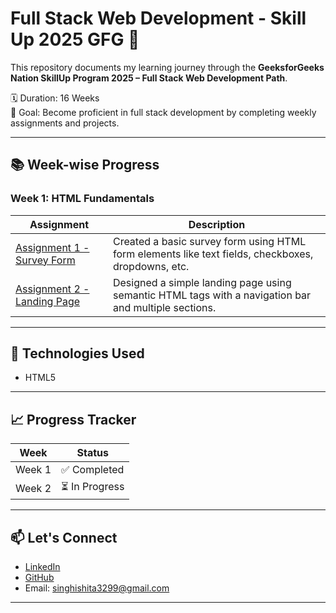 # Full Stack Web Development - Skill Up 2025 GFG 🚀

This repository documents my learning journey through the **GeeksforGeeks Nation SkillUp Program 2025 – Full Stack Web Development Path**.

🗓️ Duration: 16 Weeks  
🎯 Goal: Become proficient in full stack development by completing weekly assignments and projects.

---

## 📚 Week-wise Progress

### Week 1: HTML Fundamentals

| Assignment | Description |
|------------|-------------|
| [Assignment 1 - Survey Form](./Week-01/Assignment-1) | Created a basic survey form using HTML form elements like text fields, checkboxes, dropdowns, etc. |
| [Assignment 2 - Landing Page](./Week-01/Assignment-2) | Designed a simple landing page using semantic HTML tags with a navigation bar and multiple sections. |

---

## 📌 Technologies Used

- HTML5  

---

## 📈 Progress Tracker

| Week | Status |
|------|--------|
| Week 1 | ✅ Completed |
| Week 2 | ⏳ In Progress |


---

## 📫 Let's Connect

- [LinkedIn](https://www.linkedin.com/in/ishitasingh3299/)
- [GitHub](https://github.com/InsaneIshita)
- Email: singhishita3299@gmail.com 

---
